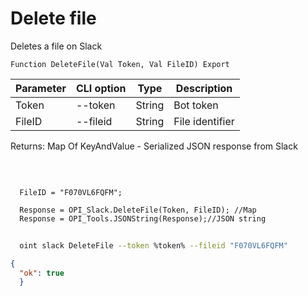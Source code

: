﻿---
sidebar_position: 4
---

# Delete file
 Deletes a file on Slack



`Function DeleteFile(Val Token, Val FileID) Export`

  | Parameter | CLI option | Type | Description |
  |-|-|-|-|
  | Token | --token | String | Bot token |
  | FileID | --fileid | String | File identifier |

  
  Returns:  Map Of KeyAndValue - Serialized JSON response from Slack

<br/>




```bsl title="Code example"
  
  FileID = "F070VL6FQFM";
  
  Response = OPI_Slack.DeleteFile(Token, FileID); //Map
  Response = OPI_Tools.JSONString(Response);//JSON string
```



```sh title="CLI command example"
    
  oint slack DeleteFile --token %token% --fileid "F070VL6FQFM"

```

```json title="Result"
{
  "ok": true
  }
```
